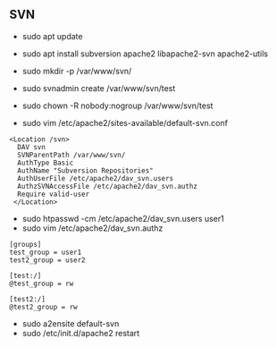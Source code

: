 
SVN
---
* sudo apt update
* sudo apt install subversion apache2 libapache2-svn apache2-utils
* sudo mkdir -p /var/www/svn/
* sudo svnadmin create /var/www/svn/test
* sudo chown -R nobody:nogroup /var/www/svn/test

* sudo vim /etc/apache2/sites-available/default-svn.conf
```
<Location /svn>
  DAV svn
  SVNParentPath /var/www/svn/
  AuthType Basic
  AuthName "Subversion Repositories"
  AuthUserFile /etc/apache2/dav_svn.users
  AuthzSVNAccessFile /etc/apache2/dav_svn.authz
  Require valid-user
 </Location>
```

* sudo htpasswd -cm /etc/apache2/dav_svn.users user1
* sudo vim /etc/apache2/dav_svn.authz
```
[groups]
test_group = user1
test2_group = user2

[test:/]
@test_group = rw

[test2:/]
@test2_group = rw
```

* sudo a2ensite default-svn
* sudo /etc/init.d/apache2 restart

